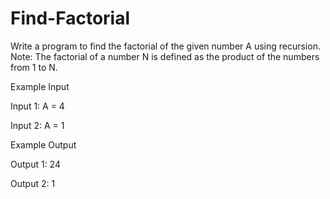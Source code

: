 # Find-Factorial
Write a program to find the factorial of the given number A using recursion.
Note: The factorial of a number N is defined as the product of the numbers from 1 to N.

Example Input

Input 1:
A = 4

Input 2:
A = 1



Example Output

Output 1:
24

Output 2:
1
